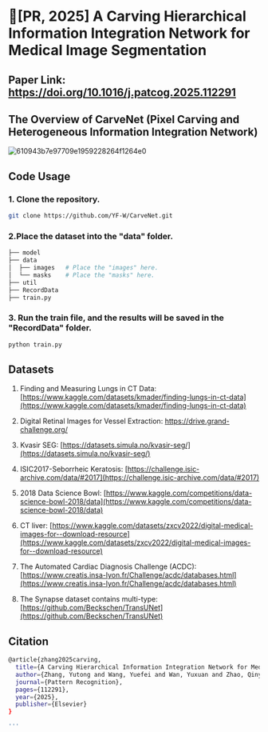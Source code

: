 # 🎉[PR, 2025] A Carving Hierarchical Information Integration Network for Medical Image Segmentation

## Paper Link: https://doi.org/10.1016/j.patcog.2025.112291

## The Overview of CarveNet (Pixel Carving and Heterogeneous Information Integration Network)

![610943b7e97709e1959228264f1264e0](https://github.com/user-attachments/assets/60c3189b-aa70-40f6-969c-9a0bd8b5fa42)

## Code Usage
### 1. Clone the repository.
```bash
git clone https://github.com/YF-W/CarveNet.git
```
### 2.Place the dataset into the "data" folder.

```bash
├── model
├── data
│  ├── images   # Place the "images" here.
│  └── masks    # Place the "masks" here.
├── util
├── RecordData
├── train.py

```
### 3. Run the train file, and the results will be saved in the "RecordData" folder.
```Python
python train.py
```

## Datasets

1. Finding and Measuring Lungs in CT Data: [https://www.kaggle.com/datasets/kmader/finding-lungs-in-ct-data](https://www.kaggle.com/datasets/kmader/finding-lungs-in-ct-data)

2. Digital Retinal Images for Vessel Extraction: [https://drive.grand-challenge.org/ ](https://drive.grand-challenge.org/ )

3. Kvasir SEG: [https://datasets.simula.no/kvasir-seg/](https://datasets.simula.no/kvasir-seg/)

4. ISIC2017-Seborrheic Keratosis: [https://challenge.isic-archive.com/data/#2017](https://challenge.isic-archive.com/data/#2017)

5. 2018 Data Science Bowl: [https://www.kaggle.com/competitions/data-science-bowl-2018/data](https://www.kaggle.com/competitions/data-science-bowl-2018/data)

6. CT liver: [https://www.kaggle.com/datasets/zxcv2022/digital-medical-images-for--download-resource](https://www.kaggle.com/datasets/zxcv2022/digital-medical-images-for--download-resource)

7. The Automated Cardiac Diagnosis Challenge (ACDC): [https://www.creatis.insa-lyon.fr/Challenge/acdc/databases.html](https://www.creatis.insa-lyon.fr/Challenge/acdc/databases.html)

8. The Synapse dataset contains multi-type: [https://github.com/Beckschen/TransUNet](https://github.com/Beckschen/TransUNet)

## Citation

```bash
@article{zhang2025carving,
  title={A Carving Hierarchical Information Integration Network for Medical Image Segmentation},
  author={Zhang, Yutong and Wang, Yuefei and Wan, Yuxuan and Zhao, Qinyu and Zhao, Liangyan and Li, Binxiong and Zhang, Li and Chen, Zhixuan},
  journal={Pattern Recognition},
  pages={112291},
  year={2025},
  publisher={Elsevier}
}

'''
